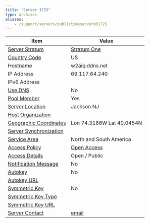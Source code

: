 ```yaml
---
title: "Server 1725"
type: archives
aliases:
    - /support/servers/publictimeserver001725
---
```


| Item | Value |
| ----- | ----- |
| [Server Stratum](/support/servers/serverstratum) | [Stratum One](/support/servers/stratumonetimeservers) |
| [Country Code](/support/servers/countrycode) | US |
| Hostname |  w2aiq.ddns.net |
| IP Address |  69.117.64.240 |
| IPv6 Address | |
| [Use DNS](/support/servers/usedns) | No |
| [Pool Member](/support/servers/poolmember) | Yes |
| [Server Location](/support/servers/serverlocation) |  Jackson NJ  |
| [Host Organization](/support/servers/hostorganization) | |
| [ Geographic Coordinates](/support/servers/geographiccoordinates) |  Lon 74.3186W Lat 40.0454N |
| [Server Synchronization](/support/servers/serversynchronization) |  |
| [Service Area](/support/servers/servicearea) |  North and South America  |
| [Access Policy](/support/servers/accesspolicy) | [Open Access](/support/servers/openaccess) |
| [Access Details](/support/servers/accessdetails) |  Open / Public  |
| [Notification Message](/support/servers/notificationmessage) | No |
| [Autokey](/support/servers/autokey) | No |
| [Autokey URL](/support/servers/autokeyurl) | |
| [Symmetric Key](/support/servers/symmetrickey) | No |
| [Symmetric Key Type](/support/servers/symmetrickeytype) | |
| [Symmetric Key URL](/support/servers/symmetrickeyurl) | |
| [Server Contact](/support/servers/servercontact) | [email](mailto:mikegee63@gmail.com) |